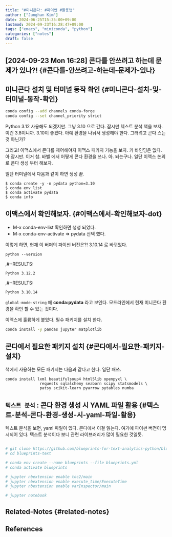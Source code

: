 ```yaml
---
title: "#미니콘다: #파이썬 #활용법"
author: ["Junghan Kim"]
date: 2024-06-25T15:35:00+09:00
lastmod: 2024-09-23T16:28:47+09:00
tags: ["emacs", "miniconda", "python"]
categories: ["notes"]
draft: false
---
```


## <span class="timestamp-wrapper"><span class="timestamp">[2024-09-23 Mon 16:28] </span></span> 콘다를 안쓰려고 하는데 문제가 있나?! {#콘다를-안쓰려고-하는데-문제가-있나}


## 미니콘다 설치 및 터미널 동작 확인 {#미니콘다-설치-및-터미널-동작-확인}

<a id="code-snippet--기본 패키지 설정"></a>
```bash
conda config --add channels conda-forge
conda config --set channel_priority strict
```

Python 3.12 사용해도 되겠지만. 그냥 3.10 으로 간다. 잠시만 텍스트 분석 책을 보자. 이건 3.8이니까. 3.10이 좋겠다. 아예 환경을 나눠서 생성해야 한다. 그러려고 콘다 스는 것 아닌가?

그리고! 이맥스에서 콘다를 제어해야지 이맥스 패키지 기능을 보자. 키 바인딩은 없다. 아 잠시만. 이거 참. 바벨 에서 어떻게 콘다 환경을 쓰나. 아. 되는구나. 일단 이맥스 논외로 콘다 생성 부터 해보자.

일단 터미널에서 다음과 같이 하면 생성 끝.

```text
$ conda create -y -n pydata python=3.10
$ conda env list
$ conda activate pydata
$ conda info
```


## 이맥스에서 확인해보자. {#이맥스에서-확인해보자-dot}

-   M-x conda-env-list 확인하면 생성 되었다.
-   M-x conda-env-activate =&gt; pydata 선택 했다.

이렇게 하면, 현재 이 버퍼의 파이썬 버전은?! 3.10.14 로 바뀌었다.

```shell
python --version
```

,#+RESULTS:

```text
Python 3.12.2
```

,#+RESULTS:

```text
Python 3.10.14
```

`global-mode-string` 에 **conda:pydata** 라고 보인다. 모드라인에서 현재 미니콘다 환경을 확인 할 수 있는 것이다.

이맥스에 훌륭하게 붙었다. 필수 패키지를 설치 한다.

<a id="code-snippet--필수 패키지 설치"></a>
```bash
conda install -y pandas jupyter matplotlib
```


## 콘다에서 필요한 패키지 설치 {#콘다에서-필요한-패키지-설치}

책에서 사용하는 모든 패키지는 다음과 같다고 한다. 일단 패쓰.

```text
conda install lxml beautifulsoup4 html5lib openpyxl \
               requests sqlalchemy seaborn scipy statsmodels \
               patsy scikit-learn pyarrow pytables numba
```


## `텍스트 분석` : 콘다 환경 생성 시 YAML 파일 활용 {#텍스트-분석-콘다-환경-생성-시-yaml-파일-활용}

텍스트 분석을 보면, yaml 파일이 있다. 콘다에서 이걸 읽는다. 여기에 파이썬 버전이 명시되어 있다. 텍스트 분석이다 보니 관련 라이브러리가 많이 필요한 것일듯.

```bash

# git clone https://github.com/blueprints-for-text-analytics-python/blueprints-text.git
# cd blueprints-text

# conda env create --name blueprints --file blueprints.yml
# conda activate blueprints

# jupyter nbextension enable toc2/main
# jupyter nbextension enable execute_time/ExecuteTime
# jupyter nbextension enable varInspector/main

# jupyter notebook
```


## Related-Notes {#related-notes}

## References

<style>.csl-entry{text-indent: -1.5em; margin-left: 1.5em;}</style><div class="csl-bib-body">
</div>
